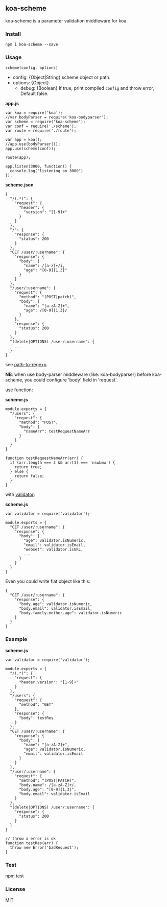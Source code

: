 ## koa-scheme

koa-scheme is a parameter validation middleware for koa.

### Install

    npm i koa-scheme --save
    
### Usage

    scheme(config, options)

- config: {Object|String} scheme object or path.
- options: {Object}
  - debug: {Boolean} If true, print compiled `config` and throw error, Default false.

**app.js**

```
var koa = require('koa');
//var bodyParser = require('koa-bodyparser');
var scheme = require('koa-scheme');
var conf = require('./scheme');
var route = require('./route');

var app = koa();
//app.use(bodyParser());
app.use(scheme(conf));

route(app);

app.listen(3000, function() {
  console.log("listening on 3000")
});
```

**scheme.json**

```
{
  "/(.*)": {
    "request": {
      "header": {
        "version": "[1-9]+"        
      }
    }
  },
  "/": {
    "response": {
      "status": 200
    }
  },
  "GET /user/:username": {
    "response": {
      "body": {
        "name": /[a-z]+/i,
        "age": "[0-9]{1,3}"
      }
    }
  },
  "/user/:username": {
    "request": {
      "method": "(POST|patch)",
      "body": {
        "name": "[a-zA-Z]+",
        "age": /[0-9]{1,3}/
      }
    },
    "response": {
      "status": 200
    }
  },
  "(delete|OPTIONS) /user/:username": {
    ...
  }
}
```

see [path-to-regexp](https://github.com/pillarjs/path-to-regexp).

**NB**: when use body-parser middleware (like: koa-bodyparser) before koa-scheme, you could configure 'body' field in 'request'.

use function:

**scheme.js**

```
module.exports = {
  "/users": {
    "request": {
      "method": "POST",
      "body": {
        "nameArr": testRequestNameArr
      }
    }
  }
}

function testRequestNameArr(arr) {
  if (arr.length === 3 && arr[1] === 'nswbmw') {
    return true;
  } else {
    return false;
  }
}
```

with [validator](https://github.com/chriso/validator.js):

**scheme.js**

```
var validator = require('validator');

module.exports = {
  "GET /user/:username": {
    "response": {
      "body": {
        "age": validator.isNumeric,
        "email": validator.isEmail,
        "webset": validator.isURL,
        ...
      }
    }
  }
}
```

Even you could write flat object like this:

```
{
  "GET /user/:username": {
    "response": {
      "body.age": validator.isNumeric,
      "body.email": validator.isEmail,
      "body.family.mother.age": validator.isNumeric
    }
  }
}
```

### Example

**scheme.js**

```
var validator = require('validator');

module.exports = {
  "/(.*)": {
    "request": {
      "header.version": "[1-9]+"
    }
  },
  "/users": {
    "request": {
      "method": "GET"
    },
    "response": {
      "body": testRes
    }
  },
  "GET /user/:username": {
    "response": {
      "body": {
        "name": "[a-zA-Z]+",
        "age": validator.isNumeric,
        "email": validator.isEmail
      }
    }
  },
  "/user/:username": {
    "request": {
      "method": "(POST|PATCH)",
      "body.name": /[a-zA-Z]+/,
      "body.age": "[0-9]{1,3}",
      "body.email": validator.isEmail
    }
  },
  "(delete|OPTIONS) /user/:username": {
    "response": {
      "status": 200
    }
  }
}

// throw a error is ok
function testRes(arr) {
  throw new Error('badRequest');
}
```

### Test

   npm test

### License

MIT